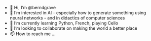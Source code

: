 - 👋 Hi, I’m @berndgrave
- 👀 I’m interested in AI - especially how to generate something using neural networks - and in didactics of computer sciences
- 🌱 I’m currently learning Python, French, playing Cello
- 💞️ I’m looking to collaborate on making the world a better place
- 📫 How to reach me ...

<!---
berndgrave/berndgrave is a ✨ special ✨ repository because its `README.md` (this file) appears on your GitHub profile.
You can click the Preview link to take a look at your changes.
--->
